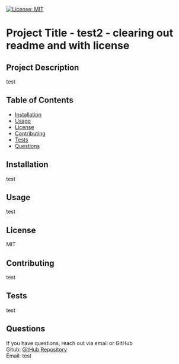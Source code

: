 [![License: MIT](https://img.shields.io/badge/License-MIT-yellow.svg)](https://opensource.org/licenses/MIT)
  
# Project Title - test2 - clearing out readme and with license
  
  
## Project Description
test
  
## Table of Contents
  - [Installation](#installation)
  - [Usage](#usage)
  - [License](#license)
  - [Contributing](#contributing)
  - [Tests](#tests)
  - [Questions](#questions)
  
## Installation
test
  
## Usage
test
  
## License
MIT
  
## Contributing
test
  
## Tests
test
  
## Questions
If you have questions, reach out via email or GitHub  
Gitub:  [GitHub Repository](https//github.com/test)  
Email:  test  
  